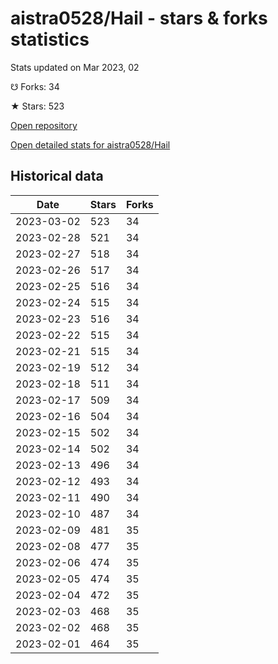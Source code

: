 # aistra0528/Hail - stars & forks statistics

Stats updated on Mar 2023, 02

☋ Forks: 34

★ Stars: 523

[Open repository](https://github.com/aistra0528/Hail)

[Open detailed stats for aistra0528/Hail](https://reviewgithub.com/rep/aistra0528/Hail)

## Historical data
| Date | Stars | Forks |
|------|-------|-------|
| 2023-03-02 | 523 | 34 | 
| 2023-02-28 | 521 | 34 | 
| 2023-02-27 | 518 | 34 | 
| 2023-02-26 | 517 | 34 | 
| 2023-02-25 | 516 | 34 | 
| 2023-02-24 | 515 | 34 | 
| 2023-02-23 | 516 | 34 | 
| 2023-02-22 | 515 | 34 | 
| 2023-02-21 | 515 | 34 | 
| 2023-02-19 | 512 | 34 | 
| 2023-02-18 | 511 | 34 | 
| 2023-02-17 | 509 | 34 | 
| 2023-02-16 | 504 | 34 | 
| 2023-02-15 | 502 | 34 | 
| 2023-02-14 | 502 | 34 | 
| 2023-02-13 | 496 | 34 | 
| 2023-02-12 | 493 | 34 | 
| 2023-02-11 | 490 | 34 | 
| 2023-02-10 | 487 | 34 | 
| 2023-02-09 | 481 | 35 | 
| 2023-02-08 | 477 | 35 | 
| 2023-02-06 | 474 | 35 | 
| 2023-02-05 | 474 | 35 | 
| 2023-02-04 | 472 | 35 | 
| 2023-02-03 | 468 | 35 | 
| 2023-02-02 | 468 | 35 | 
| 2023-02-01 | 464 | 35 | 

